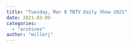 ```yaml
---
title: "Tuesday, Mar 9 TBTV Daily Show 2021"
date: 2021-03-09
categories: 
  - "archives"
author: "millerj"
---
```



